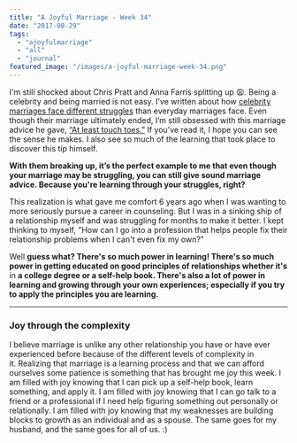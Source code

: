 ```yaml
---
title: "A Joyful Marriage - Week 34"
date: "2017-08-29"
tags:
  - "ajoyfulmarriage"
  - "all"
  - "journal"
featured_image: "/images/a-joyful-marriage-week-34.png"
---
```


I'm still shocked about Chris Pratt and Anna Farris splitting up 😩. Being a celebrity and being married is not easy. I’ve written about how [celebrity marriages face different struggles](https://freshlymarried.com/celebrity-marriages-vs-other-marriages/) than everyday marriages face. Even though their marriage ultimately ended, I’m still obsessed with this marriage advice he gave, [“At least touch toes.”](https://freshlymarried.com/touch-toes/) If you’ve read it, I hope you can see the sense he makes. I also see so much of the learning that took place to discover this tip himself.

**With them breaking up, it’s the perfect example to me that even though your marriage may be struggling, you can still give sound marriage advice. Because you're learning through your struggles, right?**

This realization is what gave me comfort 6 years ago when I was wanting to more seriously pursue a career in counseling. But I was in a sinking ship of a relationship myself and was struggling for months to make it better. I kept thinking to myself, "How can I go into a profession that helps people fix their relationship problems when I can't even fix my own?"

Well **guess what? There's so much power in learning! There's so much power in getting educated on good principles of relationships whether it's** in **a college degree or a self-help book. There's also a lot of power in learning and growing through your own experiences; especially if you try to apply the principles you are learning.** 

* * *

### Joy through the complexity

I believe marriage is unlike any other relationship you have or have ever experienced before because of the different levels of complexity in it. Realizing that marriage is a learning process and that we can afford ourselves some patience is something that has brought me joy this week. I am filled with joy knowing that I can pick up a self-help book, learn something, and apply it. I am filled with joy knowing that I can go talk to a friend or a professional if I need help figuring something out personally or relationally. I am filled with joy knowing that my weaknesses are building blocks to growth as an individual and as a spouse. The same goes for my husband, and the same goes for all of us. :)
